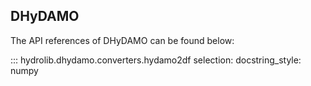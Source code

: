 ## DHyDAMO
The API references of DHyDAMO can be found below:

::: hydrolib.dhydamo.converters.hydamo2df selection: docstring_style: numpy 
